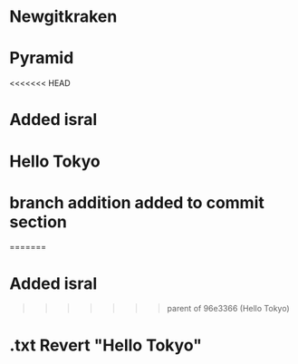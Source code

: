 # Newgitkraken
# Pyramid
<<<<<<< HEAD
# Added isral
# Hello Tokyo
# branch addition added to commit section
=======
# Added isral
>>>>>>> parent of 96e3366 (Hello Tokyo)

# .txt Revert "Hello Tokyo"

